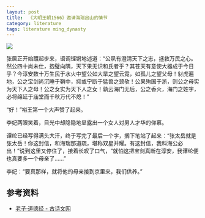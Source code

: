 ```yaml
---
layout: post
title:  《大明王朝1566》邀请海瑞出山的情节
category: literature
tags: literature ming_dynasty
---
```

![](https://cdn.kelu.org/blog/2017/09/damingwangchao.jpg)

张居正开始踱起步来，语调铿锵地述道：“公夙有澄清天下之志，拯救万民之心。然公四十尚未仕，抱璧向隅，天下果无识和氏者乎？其苍天有意使大器成于今日乎？今淳安数十万生民于水火中望公如大旱之望云霓，如孤儿之望父母！豺虎遍地，公之宝剑尚沉睡于鞘中，抑或宁断于猛兽之颈欤！公果殉国于浙，则公之母实为天下人之母！公之女实为天下人之女！孰云海门无后，公之香火，海门之姓字，必将绵延于庙堂而千秋万代不熄！”

“好！”裕王第一个大声赞了起来。

李妃两眼笑着，目光中却隐隐地显露出一个女人对男人才华的仰慕。

谭纶已经写得满头大汗，终于写完了最后一个字，搁下笔站了起来：“张太岳就是张太岳！你这封信，和海瑞那道疏，堪称双星并耀。有这封信，我料海公必出！”说到这里又停住了，接着长叹了口气，“就怕这把宝剑真断在淳安，我谭纶便也真要多一个母亲了……”

李妃：“要真那样，就将他的母亲接到京里来，我们供养。”

## 参考资料

* [老子·道德经 - 古诗文网](http://so.gushiwen.org/guwen/bookv_3314.aspx)
